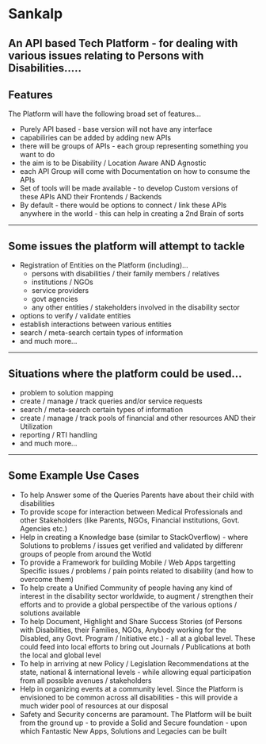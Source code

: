 # Sankalp
An API based Tech Platform - for dealing with various issues relating to Persons with Disabilities.....
----------

## Features
The Platform will have the following broad set of features...

- Purely API based - base version will not have any interface
- capabiliries can be added by adding new APIs
- there will be groups of APIs - each group representing something you want to do
- the aim is to be Disability / Location Aware AND Agnostic
- each API Group will come with Documentation on how to consume the APIs
- Set of tools will be made available - to develop Custom versions of these APIs AND their Frontends / Backends
- By default - there would be options to connect / link these APIs anywhere in the world - this can help in creating a 2nd Brain of sorts

-----------

## Some issues the platform will attempt to tackle

- Registration of Entities on the Platform (including)...
  - persons with disabilities / their family members / relatives
  - institutions / NGOs
  - service providers
  - govt agencies
  - any other entities / stakeholders involved in the disability sector
- options to verify / validate entities
- establish interactions between various entities
- search / meta-search certain types of information
- and much more...

-----------

## Situations where the platform could be used...

- problem to solution mapping
- create / manage / track queries and/or service requests
- search / meta-search certain types of information
- create / manage / track pools of financial and other resources AND their Utilization
- reporting / RTI handling
- and much more...

----------

## Some Example Use Cases

- To help Answer some of the Queries Parents have about their child with disabilities
- To provide scope for interaction between Medical Professionals and other Stakeholders (like Parents, NGOs, Financial institutions, Govt. Agencies etc.)
- Help in creating a Knowledge base (similar to StackOverflow) - where Solutions to problems / issues get verified and validated by differenr groups of people from around the Wotld
- To provide a Framework for building Mobile / Web Apps targetting Specific issues / problems / pain points related to disability (and how to overcome them)
- To help create a Unified Community of people having any kind of interest in the disability sector worldwide, to augment / strengthen their efforts and to provide a global perspectibe of the various options / solutions available
- To help Document, Highlight and Share Success Stories (of Persons with Disabilities, their Families, NGOs, Anybody working for the Disabled, any Govt. Program / Initiative etc.) - all at a global level. These could feed into local efforts to bring out Journals / Publications at both the local and global level
- To help in arriving at new Policy / Legislation Recommendations at the state, national & international levels - while allowing equal participation from all possible avenues / stakeholders
- Help in organizing events at a community level. Since the Platform is envisioned to be common across all disabilities - this will provide a much wider pool of resources at our disposal
- Safety and Security concerns are paramount. The Platform will be built from the ground up - to provide a Solid and Secure foundation - upon which Fantastic New Apps, Solutions and Legacies can be built
